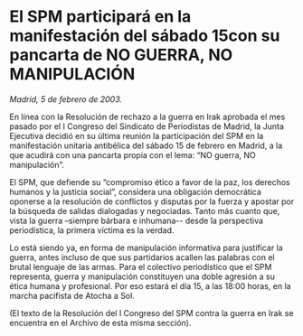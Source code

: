 # El SPM participará en la manifestación del sábado 15con su pancarta de NO GUERRA, NO MANIPULACIÓN

*Madrid, 5 de febrero de 2003.*

En línea con la Resolución de rechazo a la guerra en Irak aprobada el mes pasado por el I Congreso del Sindicato de Periodistas de Madrid, la Junta Ejecutiva decidió en su última reunión la participación del SPM en la manifestación unitaria antibélica del sábado 15 de febrero en Madrid, a la que acudirá con una pancarta propia con el lema: “NO guerra, NO manipulación”.

El SPM, que defiende su “compromiso ético a favor de la paz, los derechos humanos y la justicia social”, considera una obligación democrática oponerse a la resolución de conflictos y disputas por la fuerza y apostar por la búsqueda de salidas dialogadas y negociadas. Tanto más cuanto que, vista la guerra –siempre bárbara e inhumana-- desde la perspectiva periodística, la primera víctima es la verdad.

Lo está siendo ya, en forma de manipulación informativa para justificar la guerra, antes incluso de que sus partidarios acallen las palabras con el brutal lenguaje de las armas. Para el colectivo periodístico que el SPM representa, guerra y manipulación constituyen una doble agresión a su ética humana y profesional. Por eso estará el día 15, a las 18:00 horas, en la marcha pacifista de Atocha a Sol.

(El texto de la Resolución del I Congreso del SPM contra la guerra en Irak se encuentra en el Archivo de esta misma sección).
